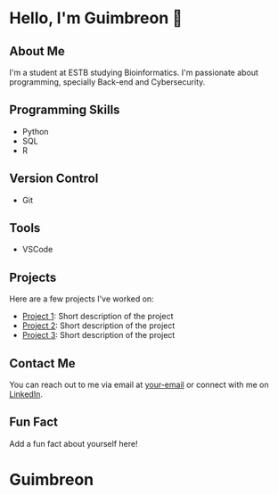 # Hello, I'm Guimbreon 👋

## About Me
I'm a student at ESTB studying Bioinformatics. I'm passionate about programming, specially Back-end and Cybersecurity.

## Programming Skills
* Python
* SQL
* R

## Version Control
* Git

## Tools
* VSCode

## Projects
Here are a few projects I've worked on:
* [Project 1](link-to-project): Short description of the project
* [Project 2](link-to-project): Short description of the project
* [Project 3](link-to-project): Short description of the project

## Contact Me
You can reach out to me via email at [your-email](mailto:your-email) or connect with me on [LinkedIn](link-to-your-linkedin-profile).

## Fun Fact
Add a fun fact about yourself here!

# Guimbreon
